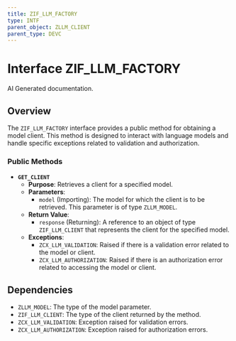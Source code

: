 ```yaml
---
title: ZIF_LLM_FACTORY
type: INTF
parent_object: ZLLM_CLIENT
parent_type: DEVC
---
```


# Interface ZIF_LLM_FACTORY

AI Generated documentation.

## Overview

The `ZIF_LLM_FACTORY` interface provides a public method for obtaining a model client. This method is designed to interact with language models and handle specific exceptions related to validation and authorization.

### Public Methods

- **`GET_CLIENT`**
  - **Purpose**: Retrieves a client for a specified model.
  - **Parameters**:
    - `model` (Importing): The model for which the client is to be retrieved. This parameter is of type `ZLLM_MODEL`.
  - **Return Value**:
    - `response` (Returning): A reference to an object of type `ZIF_LLM_CLIENT` that represents the client for the specified model.
  - **Exceptions**:
    - `ZCX_LLM_VALIDATION`: Raised if there is a validation error related to the model or client.
    - `ZCX_LLM_AUTHORIZATION`: Raised if there is an authorization error related to accessing the model or client.

## Dependencies

- `ZLLM_MODEL`: The type of the model parameter.
- `ZIF_LLM_CLIENT`: The type of the client returned by the method.
- `ZCX_LLM_VALIDATION`: Exception raised for validation errors.
- `ZCX_LLM_AUTHORIZATION`: Exception raised for authorization errors.
